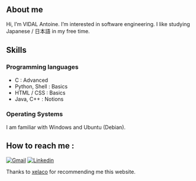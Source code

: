 ## About me
Hi, I’m VIDAL Antoine. I’m interested in software engineering. I like studying Japanese / 日本語 in my free time.

## Skills

### Programming languages
- C : Advanced
- Python, Shell : Basics
- HTML / CSS : Basics
- Java, C++ : Notions

### Operating Systems
I am familiar with Windows and Ubuntu (Debian).

## How to reach me :
[![Gmail](https://img.shields.io/badge/Gmail-D14836?style=for-the-badge&logo=gmail&logoColor=white)](mailto:avidal78390@gmail.com)
[![Linkedin](https://img.shields.io/badge/LinkedIn-0077B5?style=for-the-badge&logo=linkedin&logoColor=white)](https://www.linkedin.com/in/antoine-vidal-40419822a/)


Thanks to [xelaco](https://github.com/xelaco) for recommending me this website.
